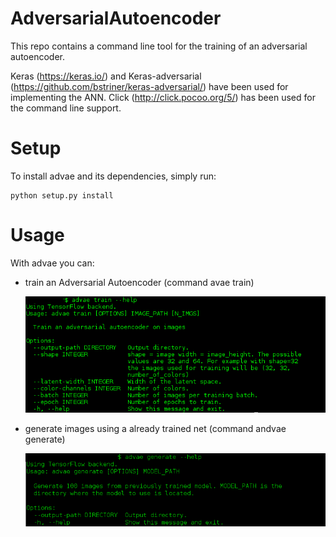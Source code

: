 # AdversarialAutoencoder

This repo contains a command line tool for the training of an adversarial autoencoder.

Keras (https://keras.io/) and Keras-adversarial (https://github.com/bstriner/keras-adversarial/) have been used for implementing the ANN.
Click (http://click.pocoo.org/5/) has been used for the command line support.

# Setup

To install advae and its dependencies, simply run:

```
python setup.py install
```

# Usage

With advae you can:

- train an Adversarial Autoencoder (command avae train)

  ![alt text](https://raw.githubusercontent.com/sb1705/AdversarialAutoencoder/new_master/advae_train.png)

- generate images using a already trained net (command andvae generate)

  ![alt text](https://raw.githubusercontent.com/sb1705/AdversarialAutoencoder/new_master/generate_help.png)
